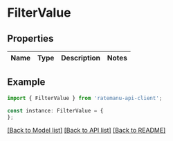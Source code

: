 # FilterValue


## Properties

Name | Type | Description | Notes
------------ | ------------- | ------------- | -------------

## Example

```typescript
import { FilterValue } from 'ratemanu-api-client';

const instance: FilterValue = {
};
```

[[Back to Model list]](../README.md#documentation-for-models) [[Back to API list]](../README.md#documentation-for-api-endpoints) [[Back to README]](../README.md)
